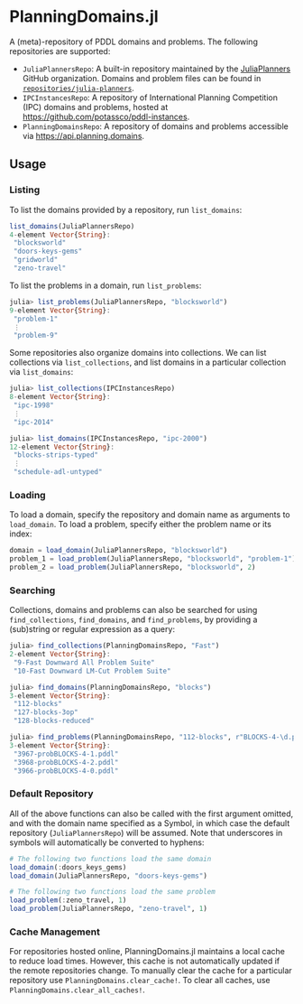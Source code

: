 # PlanningDomains.jl

A (meta)-repository of PDDL domains and problems. The following repositories are supported:
- `JuliaPlannersRepo`: A built-in repository maintained by the [JuliaPlanners](https://github.com/JuliaPlanners) GitHub organization. Domains and problem files can be found in [`repositories/julia-planners`](repositories/julia-planners).
- `IPCInstancesRepo`: A repository of International Planning Competition (IPC) domains and problems, hosted at https://github.com/potassco/pddl-instances.
- `PlanningDomainsRepo`: A repository of domains and problems accessible via https://api.planning.domains.

## Usage

### Listing

To list the domains provided by a repository, run `list_domains`:

```julia
list_domains(JuliaPlannersRepo)
4-element Vector{String}:
 "blocksworld"
 "doors-keys-gems"
 "gridworld"
 "zeno-travel"
```

To list the problems in a domain, run `list_problems`:
```julia
julia> list_problems(JuliaPlannersRepo, "blocksworld")
9-element Vector{String}:
 "problem-1"
 ⋮
 "problem-9"
```

Some repositories also organize domains into collections. We can list collections via `list_collections`, and list domains in a particular collection via `list_domains`:
```julia
julia> list_collections(IPCInstancesRepo)
8-element Vector{String}:
 "ipc-1998"
 ⋮
 "ipc-2014"

julia> list_domains(IPCInstancesRepo, "ipc-2000")
12-element Vector{String}:
 "blocks-strips-typed"
 ⋮
 "schedule-adl-untyped"
```

### Loading

To load a domain, specify the repository and domain name as arguments to `load_domain`. To load a problem, specify either the problem name or its index:
```julia
domain = load_domain(JuliaPlannersRepo, "blocksworld")
problem_1 = load_problem(JuliaPlannersRepo, "blocksworld", "problem-1")
problem_2 = load_problem(JuliaPlannersRepo, "blocksworld", 2)
```

### Searching

Collections, domains and problems can also be searched for using
`find_collections`, `find_domains`, and `find_problems`, by providing a (sub)string or regular expression as a query:
```julia
julia> find_collections(PlanningDomainsRepo, "Fast")
2-element Vector{String}:
 "9-Fast Downward All Problem Suite"
 "10-Fast Downward LM-Cut Problem Suite"

julia> find_domains(PlanningDomainsRepo, "blocks")
3-element Vector{String}:
 "112-blocks"
 "127-blocks-3op"
 "128-blocks-reduced"

julia> find_problems(PlanningDomainsRepo, "112-blocks", r"BLOCKS-4-\d.pddl")
3-element Vector{String}:
 "3967-probBLOCKS-4-1.pddl"
 "3968-probBLOCKS-4-2.pddl"
 "3966-probBLOCKS-4-0.pddl"
```

### Default Repository

All of the above functions can also be called with the first argument omitted, and with the domain name specified as a Symbol, in which case the default repository (`JuliaPlannersRepo`) will be assumed. Note that underscores in symbols will automatically be converted to hyphens:

```julia
# The following two functions load the same domain
load_domain(:doors_keys_gems)
load_domain(JuliaPlannersRepo, "doors-keys-gems")

# The following two functions load the same problem
load_problem(:zeno_travel, 1)
load_problem(JuliaPlannersRepo, "zeno-travel", 1)
```

### Cache Management

For repositories hosted online, PlanningDomains.jl maintains a local cache to reduce load times. However, this cache is not automatically updated if the remote repositories change. To manually clear the cache for a particular repository use `PlanningDomains.clear_cache!`. To clear all caches, use `PlanningDomains.clear_all_caches!`.
